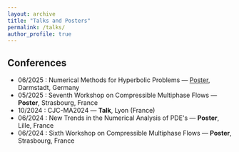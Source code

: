 ```yaml
---
layout: archive
title: "Talks and Posters"
permalink: /talks/
author_profile: true
---
```


## Conferences
- 06/2025 : Numerical Methods for Hyperbolic Problems — [Poster](files/Poster_2_ChristinaMahmoud.pdf), Darmstadt, Germany
- 05/2025 : Seventh Workshop on Compressible Multiphase Flows — **Poster**, Strasbourg, France
- 10/2024 : CJC-MA2024 — **Talk**, Lyon (France)
- 06/2024 : New Trends in the Numerical Analysis of PDE's — **Poster**, Lille, France
- 06/2024 : Sixth Workshop on Compressible Multiphase Flows — **Poster**, Strasbourg, France